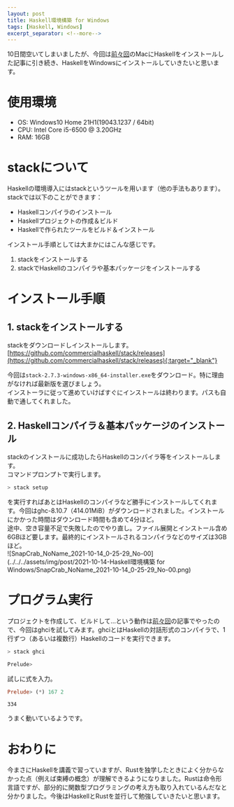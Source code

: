 ```yaml
---
layout: post
title: Haskell環境構築 for Windows
tags: [Haskell, Windows]
excerpt_separator: <!--more-->
---
```


10日間空いてしまいましたが、今回は[前々回](../04/Haskell環境構築-for-Mac.html)のMacにHaskellをインストールした記事に引き続き、HaskellをWindowsにインストールしていきたいと思います。

<!--more-->

# 使用環境

- OS: Windows10 Home 21H1(19043.1237 / 64bit)
- CPU: Intel Core i5-6500 @ 3.20GHz
- RAM: 16GB



# stackについて

Haskellの環境導入にはstackというツールを用います（他の手法もあります）。stackでは以下のことができます：

- Haskellコンパイラのインストール
- Haskellプロジェクトの作成＆ビルド
- Haskellで作られたツールをビルド＆インストール


インストール手順としては大まかにはこんな感じです。

1. stackをインストールする
2. stackでHaskellのコンパイラや基本パッケージをインストールする



# インストール手順

## 1. stackをインストールする

stackをダウンロードしインストールします。  
[https://github.com/commercialhaskell/stack/releases](https://github.com/commercialhaskell/stack/releases){:target="_blank"}  
  
今回は``stack-2.7.3-windows-x86_64-installer.exe``をダウンロード。特に理由がなければ最新版を選びましょう。  
インストーラに従って進めていけばすぐにインストールは終わります。パスも自動で通してくれました。

## 2. Haskellコンパイラ＆基本パッケージのインストール

stackのインストールに成功したらHaskellのコンパイラ等をインストールします。  
コマンドプロンプトで実行します。

```powershell
> stack setup
```

を実行すればあとはHaskellのコンパイラなど勝手にインストールしてくれます。今回はghc-8.10.7（414.01MiB）がダウンロードされました。インストールにかかった時間はダウンロード時間も含めて4分ほど。  
途中、空き容量不足で失敗したのでやり直し。ファイル展開とインストール含め6GBほど要します。最終的にインストールされるコンパイラなどのサイズは3GBほど。  
![SnapCrab_NoName_2021-10-14_0-25-29_No-00](../../../assets/img/post/2021-10-14-Haskell環境構築 for Windows/SnapCrab_NoName_2021-10-14_0-25-29_No-00.png)

# プログラム実行

プロジェクトを作成して、ビルドして…という動作は[前々回](../04/Haskell環境構築-for-Mac.html)の記事でやったので、今回はghciを試してみます。ghciとはHaskellの対話形式のコンパイラで、1行ずつ（あるいは複数行）Haskellのコードを実行できます。  

```powershell
> stack ghci
```

```powershell
Prelude>
```

試しに式を入力。  

```haskell
Prelude> (*) 167 2
```

```
334
```

うまく動いているようです。



# おわりに

今まさにHaskellを講義で習っていますが、Rustを独学したときによく分からなかった点（例えば束縛の概念）が理解できるようになりました。Rustは命令形言語ですが、部分的に関数型プログラミングの考え方も取り入れているんだなと分かりました。今後はHaskellとRustを並行して勉強していきたいと思います。

